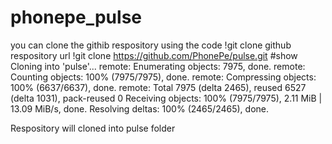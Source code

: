 # phonepe_pulse
 you can clone the githib respository using the code
 !git clone github respository url
 !git clone https://github.com/PhonePe/pulse.git
 #show 
Cloning into 'pulse'...
remote: Enumerating objects: 7975, done.
remote: Counting objects: 100% (7975/7975), done.
remote: Compressing objects: 100% (6637/6637), done.
remote: Total 7975 (delta 2465), reused 6527 (delta 1031), pack-reused 0
Receiving objects: 100% (7975/7975), 2.11 MiB | 13.09 MiB/s, done.
Resolving deltas: 100% (2465/2465), done.

Respository will cloned into pulse folder
